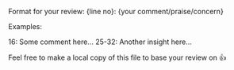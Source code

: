 Format for your review:
{line no}: {your comment/praise/concern}

Examples:

16: Some comment here...
25-32: Another insight here...

Feel free to make a local copy of this file to base your review on 👍